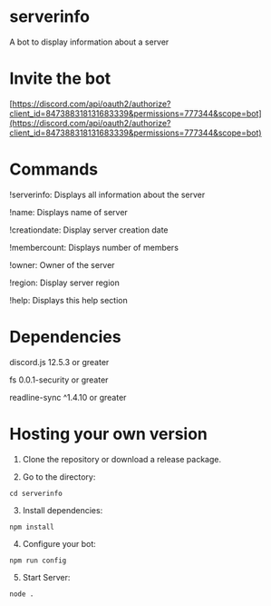 # serverinfo
A bot to display information about a server

# Invite the bot
[https://discord.com/api/oauth2/authorize?client_id=847388318131683339&permissions=777344&scope=bot](https://discord.com/api/oauth2/authorize?client_id=847388318131683339&permissions=777344&scope=bot)

# Commands

!serverinfo: Displays all information about the server

!name: Displays name of server

!creationdate: Display server creation date

!membercount: Displays number of members

!owner: Owner of the server

!region: Display server region

!help: Displays this help section


# Dependencies

 discord.js 12.5.3 or greater

 fs 0.0.1-security or greater

 readline-sync ^1.4.10 or greater


# Hosting your own version


1. Clone the repository or download a release package.


2. Go to the directory:

```cd serverinfo```


3. Install dependencies:

```npm install```


4. Configure your bot:

```npm run config```


5. Start Server:

```node .```


